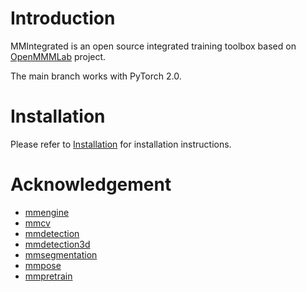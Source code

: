 # Introduction

MMIntegrated is an open source integrated training toolbox based on [OpenMMMLab](https://openmmlab.com/) project.

The main branch works with PyTorch 2.0.

# Installation

Please refer to [Installation](./docs/installation.md) for installation instructions.

# Acknowledgement

- [mmengine](https://github.com/open-mmlab/mmengine)
- [mmcv](https://github.com/open-mmlab/mmcv)
- [mmdetection](https://github.com/open-mmlab/mmdetection)
- [mmdetection3d](https://github.com/open-mmlab/mmdetection3d)
- [mmsegmentation](https://github.com/open-mmlab/mmsegmentation)
- [mmpose](https://github.com/open-mmlab/mmpose)
- [mmpretrain](https://github.com/open-mmlab/mmpretrain)
